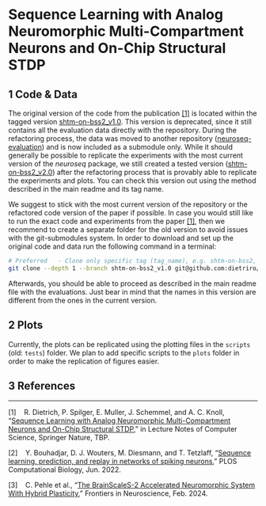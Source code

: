 # Sequence Learning with Analog Neuromorphic Multi-Compartment Neurons and On-Chip Structural STDP

## 1 Code & Data

The original version of the code from the publication [[1]](#3-references) is located within the tagged version [shtm-on-bss2_v1.0](https://github.com/dietriro/neuroseq/tree/shtm-on-bss2_v1.0). This version is deprecated, since it still contains all the evaluation data directly with the repository. During the refactoring process, the data was moved to another repository ([neuroseq-evaluation](https://github.com/dietriro/neuroseq-evaluation)) and is now included as a submodule only. While it should generally be possible to replicate the experiments with the most current version of the _neuroseq_ package, we still created a tested version ([shtm-on-bss2_v2.0](https://github.com/dietriro/neuroseq/tree/shtm-on-bss2_v2.0)) after the refactoring process that is provably able to replicate the experiments and plots. You can check this version out using the method described in the main readme and its tag name.

We suggest to stick with the most current version of the repository or the refactored code version of the paper if possible. In case you would still like to run the exact code and experiments from the paper [[1]](#3-references), then we recommend to create a separate folder for the old version to avoid issues with the git-submodules system. In order to download and set up the original code and data run the following command in a terminal:

```bash
# Preferred   - Clone only specific tag (tag_name), e.g. shtm-on-bss2, and only the state at that revision (saves time and space)
git clone --depth 1 --branch shtm-on-bss2_v1.0 git@github.com:dietriro/neuroseq.git
```

Afterwards, you should be able to proceed as described in the main readme file with the evaluations. Just bear in mind that the names in this version are different from the ones in the current version.

## 2 Plots

Currently, the plots can be replicated using the plotting files in the `scripts` (old: `tests`) folder. We plan to add specific scripts to the `plots` folder in order to make the replication of figures easier.

## 3 References

---

[1]&nbsp;&nbsp;&nbsp; R. Dietrich, P. Spilger, E. Muller, J. Schemmel, and A. C. Knoll, “[Sequence Learning with Analog Neuromorphic Multi-Compartment Neurons and On-Chip Structural STDP](doi.org/),” in Lecture Notes of Computer Science, Springer Nature, TBP.

[2]&nbsp;&nbsp;&nbsp; Y. Bouhadjar, D. J. Wouters, M. Diesmann, and T. Tetzlaff, “[Sequence learning, prediction, and replay in networks of spiking neurons](doi.org/10.1371/journal.pcbi.1010233),” PLOS Computational Biology, Jun. 2022.

[3]&nbsp;&nbsp;&nbsp; C. Pehle et al., “[The BrainScaleS-2 Accelerated Neuromorphic System With Hybrid Plasticity](doi.org/10.3389/fnins.2022.795876),” Frontiers in Neuroscience, Feb. 2024.